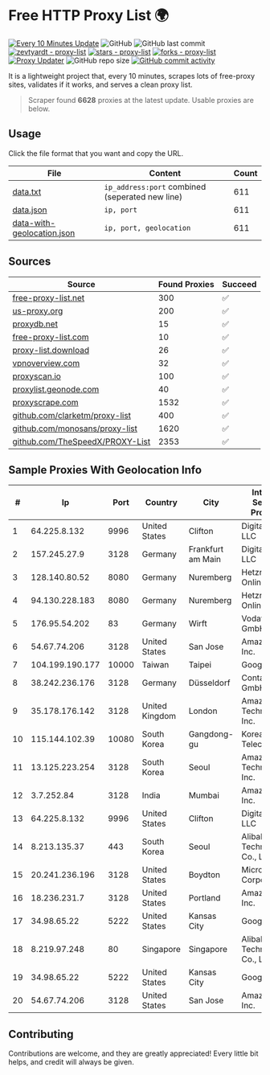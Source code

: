 
# Free HTTP Proxy List 🌍

[![Every 10 Minutes Update](https://github.com/mertguvencli/http-proxy-list/actions/workflows/main.yml/badge.svg?branch=main)](https://github.com/mertguvencli/http-proxy-list/actions/workflows/main.yml)
![GitHub](https://img.shields.io/github/license/mertguvencli/http-proxy-list)
![GitHub last commit](https://img.shields.io/github/last-commit/mertguvencli/http-proxy-list)
[![zevtyardt - proxy-list](https://img.shields.io/static/v1?label=zevtyardt&message=proxy-list&color=blue&logo=github)](https://github.com/zevtyardt/proxy-list "Go to GitHub repo")
[![stars - proxy-list](https://img.shields.io/github/stars/zevtyardt/proxy-list?style=social)](https://github.com/zevtyardt/proxy-list)
[![forks - proxy-list](https://img.shields.io/github/forks/zevtyardt/proxy-list?style=social)](https://github.com/zevtyardt/proxy-list)
[![Proxy Updater](https://github.com/zevtyardt/proxy-list/workflows/Proxy%20Updater/badge.svg)](https://github.com/zevtyardt/proxy-list/actions?query=workflow:"Proxy+Updater")
![GitHub repo size](https://img.shields.io/github/repo-size/zevtyardt/proxy-list)
[![GitHub commit activity](https://img.shields.io/github/commit-activity/m/zevtyardt/proxy-list?logo=commits)](https://github.com/zevtyardt/proxy-list/commits/main)

It is a lightweight project that, every 10 minutes, scrapes lots of free-proxy sites, validates if it works, and serves a clean proxy list.

> Scraper found **6628** proxies at the latest update. Usable proxies are below.

## Usage

Click the file format that you want and copy the URL.

|File|Content|Count|
|----|-------|-----|
|[data.txt](https://raw.githubusercontent.com/mertguvencli/http-proxy-list/main/proxy-list/data.txt)|`ip_address:port` combined (seperated new line)|611|
|[data.json](https://raw.githubusercontent.com/mertguvencli/http-proxy-list/main/proxy-list/data.json)|`ip, port`|611|
|[data-with-geolocation.json](https://raw.githubusercontent.com/mertguvencli/http-proxy-list/main/proxy-list/data-with-geolocation.json)|`ip, port, geolocation`|611|

## Sources

|Source|Found Proxies|Succeed|
|------|-------------|-------|
|[free-proxy-list.net](https://free-proxy-list.net)|300|✅|
|[us-proxy.org](https://www.us-proxy.org)|200|✅|
|[proxydb.net](http://proxydb.net)|15|✅|
|[free-proxy-list.com](https://free-proxy-list.com/?page=&port=&type%5B%5D=http&type%5B%5D=https&up_time=0&search=Search)|10|✅|
|[proxy-list.download](https://www.proxy-list.download/HTTP)|26|✅|
|[vpnoverview.com](https://vpnoverview.com/privacy/anonymous-browsing/free-proxy-servers)|32|✅|
|[proxyscan.io](https://www.proxyscan.io)|100|✅|
|[proxylist.geonode.com](https://proxylist.geonode.com/api/proxy-list?limit=300&page=1&sort_by=lastChecked&sort_type=desc&protocols=http,https)|40|✅|
|[proxyscrape.com](https://api.proxyscrape.com/v2/?request=displayproxies&protocol=http&timeout=10000&country=all&ssl=all&anonymity=all)|1532|✅|
|[github.com/clarketm/proxy-list](https://raw.githubusercontent.com/clarketm/proxy-list/master/proxy-list-raw.txt)|400|✅|
|[github.com/monosans/proxy-list](https://raw.githubusercontent.com/monosans/proxy-list/main/proxies/http.txt)|1620|✅|
|[github.com/TheSpeedX/PROXY-List](https://raw.githubusercontent.com/TheSpeedX/PROXY-List/master/http.txt)|2353|✅|


## Sample Proxies With Geolocation Info

|#|Ip|Port|Country|City|Internet Service Provider|
|-|--|----|-------|----|-------------------------|
|1|64.225.8.132|9996|United States|Clifton|DigitalOcean, LLC|
|2|157.245.27.9|3128|Germany|Frankfurt am Main|DigitalOcean, LLC|
|3|128.140.80.52|8080|Germany|Nuremberg|Hetzner Online GmbH|
|4|94.130.228.183|8080|Germany|Nuremberg|Hetzner Online GmbH|
|5|176.95.54.202|83|Germany|Wirft|Vodafone GmbH|
|6|54.67.74.206|3128|United States|San Jose|Amazon.com, Inc.|
|7|104.199.190.177|10000|Taiwan|Taipei|Google LLC|
|8|38.242.236.176|3128|Germany|Düsseldorf|Contabo GmbH|
|9|35.178.176.142|3128|United Kingdom|London|Amazon Technologies Inc.|
|10|115.144.102.39|10080|South Korea|Gangdong-gu|Korea Telecom|
|11|13.125.223.254|3128|South Korea|Seoul|Amazon Technologies Inc.|
|12|3.7.252.84|3128|India|Mumbai|Amazon.com, Inc.|
|13|64.225.8.132|9996|United States|Clifton|DigitalOcean, LLC|
|14|8.213.135.37|443|South Korea|Seoul|Alibaba (US) Technology Co., Ltd.|
|15|20.241.236.196|3128|United States|Boydton|Microsoft Corporation|
|16|18.236.231.7|3128|United States|Portland|Amazon.com, Inc.|
|17|34.98.65.22|5222|United States|Kansas City|Google LLC|
|18|8.219.97.248|80|Singapore|Singapore|Alibaba (US) Technology Co., Ltd.|
|19|34.98.65.22|5222|United States|Kansas City|Google LLC|
|20|54.67.74.206|3128|United States|San Jose|Amazon.com, Inc.|



## Contributing

Contributions are welcome, and they are greatly appreciated! Every
little bit helps, and credit will always be given.

